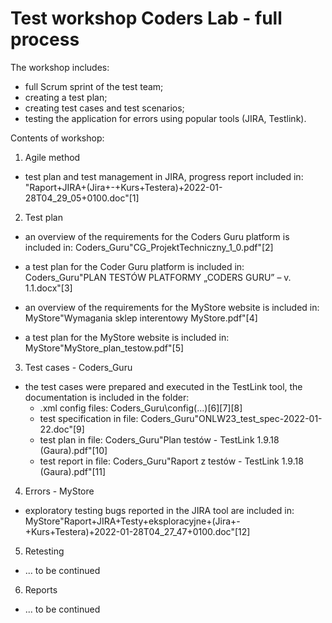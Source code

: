 # Test workshop Coders Lab - full process
 
 The workshop includes:
- full Scrum sprint of the test team;
- creating a test plan;
- creating test cases and test scenarios;
- testing the application for errors using popular tools (JIRA, Testlink).

Contents of workshop:

1. Agile method
- test plan and test management in JIRA, progress report included in: "Raport+JIRA+(Jira+-+Kurs+Testera)+2022-01-28T04_29_05+0100.doc"[1]

2. Test plan
- an overview of the requirements for the Coders Guru platform is included in: Coders_Guru\"CG_ProjektTechniczny_1_0.pdf"[2]
- a test plan for the Coder Guru platform is included in: Coders_Guru\"PLAN TESTÓW PLATFORMY „CODERS GURU” – v. 1.1.docx"[3]

- an overview of the requirements for the MyStore website is included in: MyStore\"Wymagania sklep interentowy MyStore.pdf"[4]
- a test plan for the MyStore website is included in: MyStore\"MyStore_plan_testow.pdf"[5]

3. Test cases - Coders_Guru
- the test cases were prepared and executed in the TestLink tool, the documentation is included in the folder: 
    - .xml config files: Coders_Guru\config\(...)[6][7][8]
    - test specification in file: Coders_Guru\"ONLW23_test_spec-2022-01-22.doc"[9]
    - test plan in file: Coders_Guru\"Plan testów - TestLink 1.9.18 (Gaura).pdf"[10]
    - test report in file: Coders_Guru\"Raport z testów - TestLink 1.9.18 (Gaura).pdf"[11]

4. Errors - MyStore
- exploratory testing bugs reported in the JIRA tool are included in: MyStore\"Raport+JIRA+Testy+eksploracyjne+(Jira+-+Kurs+Testera)+2022-01-28T04_27_47+0100.doc"[12]

5. Retesting
- ... to be continued

6. Reports
- ... to be continued
